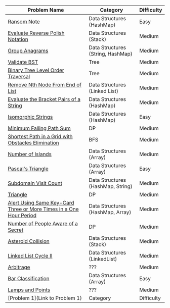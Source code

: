 | Problem Name                                                                   | Category                       | Difficulty |
|--------------------------------------------------------------------------------|--------------------------------|------------|
| [Ransom Note](https://leetcode.com/problems/ransom-note/description/)          | Data Structures (HashMap)    | Easy       |
| [Evaluate Reverse Polish Notation](https://leetcode.com/problems/evaluate-reverse-polish-notation/description/)                                                                     | Data Structures (Stack)                 | Medium     |
| [Group Anagrams](https://leetcode.com/problems/group-anagrams/)          | Data Structures (String, HashMap)   | Medium       |
| [Validate BST](https://leetcode.com/problems/validate-binary-search-tree/description/)          | Tree    | Medium       |
| [Binary Tree Level Order Traversal](https://leetcode.com/problems/binary-tree-level-order-traversal/description/)          | Tree    | Medium       |
| [Remove Nth Node From End of List](https://leetcode.com/problems/remove-nth-node-from-end-of-list/)          | Data Structures (Linked List)    | Medium       |
| [Evaluate the Bracket Pairs of a String](https://leetcode.com/problems/evaluate-the-bracket-pairs-of-a-string/description/)          | Data Structures (HashMap)    | Medium       |
| [Isomorphic Strings](https://leetcode.com/problems/isomorphic-strings/description/)          | Data Structures (HashMap)    | Easy       |
| [Minimum Falling Path Sum](https://leetcode.com/problems/minimum-falling-path-sum/description/)          | DP    | Medium       |
| [Shortest Path in a Grid with Obstacles Elimination](https://leetcode.com/problems/shortest-path-in-a-grid-with-obstacles-elimination/)          | BFS    | Medium       |
| [Number of Islands](https://leetcode.com/problems/number-of-islands/)          | Data Structures (Array)    | Medium       |
| [Pascal's Triangle](https://leetcode.com/problems/pascals-triangle/)          | Data Structures (Array)    | Easy       |
| [Subdomain Visit Count](https://leetcode.com/problems/subdomain-visit-count/)          | Data Structures (HashMap, String)    | Medium       |
| [Triangle](https://leetcode.com/problems/triangle/)          | DP    | Medium       |
| [Alert Using Same Key-Card Three or More Times in a One Hour Period](https://leetcode.com/problems/alert-using-same-key-card-three-or-more-times-in-a-one-hour-period/)          | Data Structures (HashMap, Array)    | Medium       |
| [Number of People Aware of a Secret](https://leetcode.com/problems/number-of-people-aware-of-a-secret/)          | DP    | Medium       |
| [Asteroid Collision](https://leetcode.com/problems/asteroid-collision/)          | Data Structures (Stack)    | Medium       |
| [Linked List Cycle II](https://leetcode.com/problems/linked-list-cycle-ii/)          | Data Structures (LinkedList)    | Medium       |
| [Arbitrage](https://open.kattis.com/problems/arbitrage)          | ???    | Medium       |
| [Bar Classification](https://open.kattis.com/problems/barclassification)          | Data Structures (Array)    | Easy       |
| [Lamps and Points](./codesignal/lamps_and_points.py)          | ???    | Medium       |
| [Problem 1](Link to Problem 1)          | Category    | Difficulty       |
